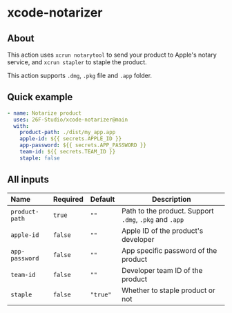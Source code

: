 # xcode-notarizer

## About

This action uses `xcrun notarytool` to send your product to Apple's notary service, and `xcrun stapler` to staple the product.

This action supports `.dmg`, `.pkg` file and `.app` folder.

## Quick example

```yaml
- name: Notarize product
  uses: 26F-Studio/xcode-notarizer@main
  with:
    product-path: ./dist/my_app.app
    apple-id: ${{ secrets.APPLE_ID }}
    app-password: ${{ secrets.APP_PASSWORD }}
    team-id: ${{ secrets.TEAM_ID }}
    staple: false
```

## All inputs

| Name           | Required | Default  | Description                                            |
| :------------- | -------- | -------- | ------------------------------------------------------ |
| `product-path` | `true`   | `""`     | Path to the product. Support `.dmg`, `.pkg` and `.app` |
| `apple-id`     | `false`  | `""`     | Apple ID of the product's developer                    |
| `app-password` | `false`  | `""`     | App specific password of the product                   |
| `team-id`      | `false`  | `""`     | Developer team ID of the product                       |
| `staple`       | `false`  | `"true"` | Whether to staple product or not                       |
